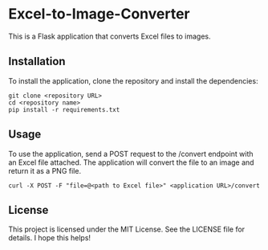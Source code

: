 # Excel-to-Image-Converter

This is a Flask application that converts Excel files to images.

## Installation

To install the application, clone the repository and install the dependencies:

```shell
git clone <repository URL>
cd <repository name>
pip install -r requirements.txt
```

## Usage
To use the application, send a POST request to the /convert endpoint with an Excel file attached. The application will convert the file to an image and return it as a PNG file.
```shell
curl -X POST -F "file=@<path to Excel file>" <application URL>/convert
```

## License
This project is licensed under the MIT License. See the LICENSE file for details.
I hope this helps!
